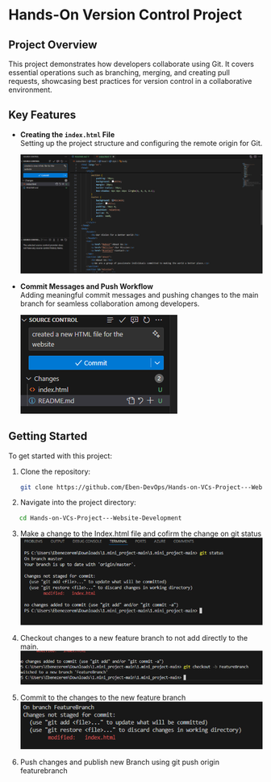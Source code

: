 # Hands-On Version Control Project

## Project Overview
This project demonstrates how developers collaborate using Git. It covers essential operations such as branching, merging, and creating pull requests, showcasing best practices for version control in a collaborative environment.

## Key Features
- **Creating the `index.html` File**  
  Setting up the project structure and configuring the remote origin for Git.

  ![Project Setup](image.png)

- **Commit Messages and Push Workflow**  
  Adding meaningful commit messages and pushing changes to the main branch for seamless collaboration among developers.

  ![Commit Workflow](image-1.png)

## Getting Started
To get started with this project:
1. Clone the repository:  
   ```bash
   git clone https://github.com/Eben-DevOps/Hands-on-VCs-Project---Website-Development.git
   ```

2. Navigate into the project directory:
```bash
   cd Hands-on-VCs-Project---Website-Development
```

3. Make a change to the Index.html file and cofirm the change on git status
![alt text](image-2.png)

4. Checkout changes to a new feature branch to not add directly to the main.
![alt text](image-3.png)

5. Commit to the changes to the new feature branch
![alt text](image-4.png)

6. Push changes and publish new Branch using git push origin featurebranch